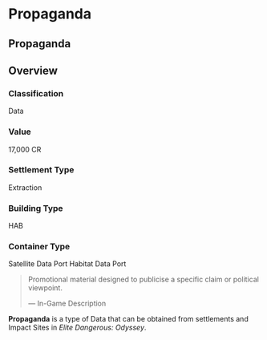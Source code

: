 # Propaganda
## Propaganda

## Overview

### Classification

Data

### Value

17,000 CR

### Settlement Type

Extraction

### Building Type

HAB

### Container Type

Satellite Data Port
Habitat Data Port

> 
> 
> Promotional material designed to publicise a specific claim or political viewpoint.
> 
> 
> — In-Game Description
> 

**Propaganda** is a type of Data that can be obtained from settlements and Impact Sites in *Elite Dangerous: Odyssey*.